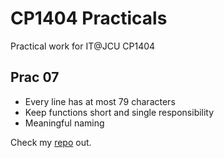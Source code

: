 # CP1404 Practicals

Practical work for IT@JCU CP1404


## Prac 07

- Every line has at most 79 characters
- Keep functions short and single responsibility
- Meaningful naming


Check my [repo](https://github.com/CP1404/Practicals/tree/master/prac_07) out.